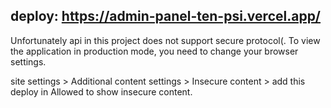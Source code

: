 ## deploy: https://admin-panel-ten-psi.vercel.app/

Unfortunately  api in this project  does not support secure protocol(.
To view the application in production mode, you need to change your browser settings.

site settings > Additional content settings > Insecure content > add this deploy in Allowed to show insecure content.